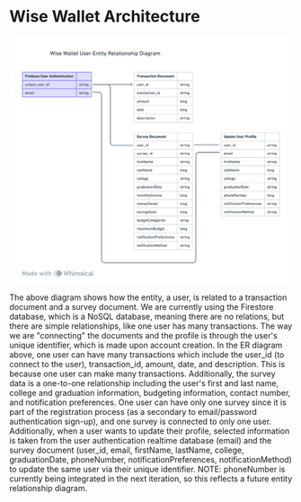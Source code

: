 # Wise Wallet Architecture

![image](https://github.com/aappacode/Test-Wise-Wallet/blob/aappacode-assignment-2/Siema_ER_Diagram1.jpg)

The above diagram shows how the entity, a user, is related to a transaction document and a survey document. We are currently using the Firestore database, which is a NoSQL database, meaning there are no relations, but there are simple relationships, like one user has many transactions. The way we are "connecting" the documents and the profile is through the user's unique identifier, which is made upon account creation. In the ER diagram above, one user can have many transactions which include the user_id (to connect to the user), transaction_id, amount, date, and description. This is because one user can make many transactions. Additionally, the survey data is a one-to-one relationship including the user's first and last name, college and graduation information, budgeting information, contact number, and notification preferences. One user can have only one survey since it is part of the registration process (as a secondary to email/password authentication sign-up), and one survey is connected to only one user. Additionally, when a user wants to update their profile, selected information is taken from the user authentication realtime database (email) and the survey document (user_id,﻿ email﻿, firstName, lastName, college, graduationDate, phoneNumber, notificationPreferences﻿, notificationMethod﻿) to update the same user via their unique identifier. NOTE: phoneNumber is currently being integrated in the next iteration, so this reflects a future entity relationship diagram.

